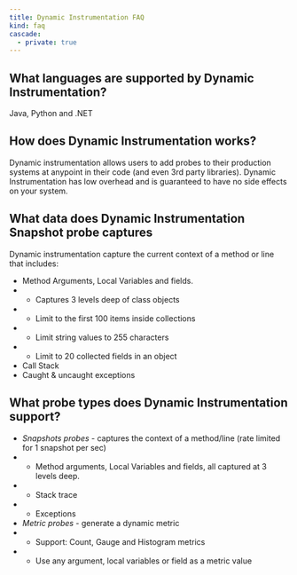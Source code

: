 ```yaml
---
title: Dynamic Instrumentation FAQ
kind: faq
cascade: 
  - private: true
---
```


## What languages are supported by Dynamic Instrumentation?

Java, Python and .NET

<!-- {{< whatsnext desc="List of Frequently Asked Questions:" >}}
    {{< nextlink href="/logs/faq/how-to-investigate-a-log-parsing-issue" >}}How to investigate a log parsing issue?{{< /nextlink >}}
{{< /whatsnext >}} -->

## How does Dynamic Instrumentation works?

Dynamic instrumentation allows users to add probes to their production systems at anypoint in their code (and even 3rd party libraries). Dynamic Instrumentation has low overhead and is guaranteed to have no side effects on your system.

## What data does Dynamic Instrumentation Snapshot probe captures

Dynamic instrumentation capture the current context of a method or line that includes:
* Method Arguments, Local Variables and fields. 
* * Captures 3 levels deep of class objects
* * Limit to the first 100 items inside collections
* * Limit string values to 255 characters
* * Limit to 20 collected fields in an object
* Call Stack
* Caught & uncaught exceptions 

## What probe types does Dynamic Instrumentation support?

* *Snapshots probes* - captures the context of a method/line (rate limited for 1 snapshot per sec)
* * Method arguments, Local Variables and fields, all captured at 3 levels deep.
* * Stack trace
* * Exceptions
* *Metric probes* - generate a dynamic metric 
* * Support: Count, Gauge and Histogram metrics
* * Use any argument, local variables or field as a metric value
